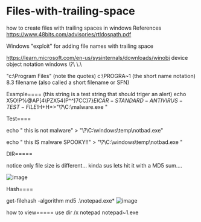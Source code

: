 # Files-with-trailing-space
how to create files with trailing spaces in windows
References
https://www.48bits.com/advisories/rtldospath.pdf 


Windows "exploit" for adding file names with trailing space

https://learn.microsoft.com/en-us/sysinternals/downloads/winobj
device object notation windows \\?\ \\.\

"c:\Program Files" (note the quotes)
c:\PROGRA~1 (the short name notation)	8.3 filename (also called a short filename or SFN) 



Example====
(this string is a test string that should triger an alert)
echo X5O!P%@AP[4\PZX54(P^^)7CC)7}$EICAR-STANDARD-ANTIVIRUS-TEST-FILE!$H+H*>"\\?\C:\malware.exe "

Test====


echo " this is not malware" > "\\?\C:\windows\temp\notbad.exe"

echo " this IS malware SPOOKY!!" > "\\?\C:\windows\temp\notbad.exe "

DIR=====

notice only file size is different... kinda sus lets hit it with a MD5 sum....

![image](https://user-images.githubusercontent.com/92181911/235490664-03cff681-5848-4ca3-a007-bd36eb9e603a.png)

Hash====

get-filehash -algorithm md5 .\notepad.exe* 
![image](https://user-images.githubusercontent.com/92181911/235490612-0621cd53-21e4-4ffe-aff1-a3b5588aa6c2.png)


how to view=====
use dir /x 
notepad notepad~1.exe 
